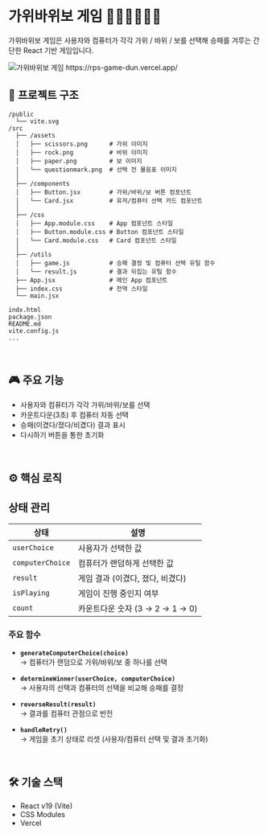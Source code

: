 # 가위바위보 게임 ✌🏻👊🏻✋🏻

가위바위보 게임은 사용자와 컴퓨터가 각각 가위 / 바위 / 보를 선택해 승패를 겨루는 간단한 React 기반 게임입니다.

<img src="https://github.com/user-attachments/assets/790fa7aa-1a71-440b-a085-51abbb910548" alt="가위바위보 게임" />
https://rps-game-dun.vercel.app/

<br />

## 📁 프로젝트 구조

```
/public
  └── vite.svg
/src
  ├── /assets
  │   ├── scissors.png      # 가위 이미지
  │   ├── rock.png          # 바위 이미지
  │   ├── paper.png         # 보 이미지
  │   └── questionmark.png  # 선택 전 물음표 이미지
  │
  ├── /components
  │   ├── Button.jsx        # 가위/바위/보 버튼 컴포넌트
  │   └── Card.jsx          # 유저/컴퓨터 선택 카드 컴포넌트
  │
  ├── /css
  │   ├── App.module.css    # App 컴포넌트 스타일
  │   ├── Button.module.css # Button 컴포넌트 스타일
  │   └── Card.module.css   # Card 컴포넌트 스타일
  │
  ├── /utils
  │   ├── game.js           # 승패 결정 및 컴퓨터 선택 유틸 함수
  │   └── result.js			# 결과 뒤집는 유틸 함수
  ├── App.jsx               # 메인 App 컴포넌트
  ├── index.css				# 전역 스타일
  └── main.jsx

indx.html
package.json
README.md
vite.config.js
...
```

<br />

## 🎮 주요 기능

- 사용자와 컴퓨터가 각각 가위/바위/보를 선택
- 카운트다운(3초) 후 컴퓨터 자동 선택
- 승패(이겼다/졌다/비겼다) 결과 표시
- 다시하기 버튼을 통한 초기화

<br />

## ⚙️ 핵심 로직

## 상태 관리

| 상태             | 설명                             |
| ---------------- | -------------------------------- |
| `userChoice`     | 사용자가 선택한 값               |
| `computerChoice` | 컴퓨터가 랜덤하게 선택한 값      |
| `result`         | 게임 결과 (이겼다, 졌다, 비겼다) |
| `isPlaying`      | 게임이 진행 중인지 여부          |
| `count`          | 카운트다운 숫자 (3 → 2 → 1 → 0)  |

### 주요 함수

- **`generateComputerChoice(choice)`**  
  → 컴퓨터가 랜덤으로 가위/바위/보 중 하나를 선택

- **`determineWinner(userChoice, computerChoice)`**  
  → 사용자의 선택과 컴퓨터의 선택을 비교해 승패를 결정

- **`reverseResult(result)`**  
  → 결과를 컴퓨터 관점으로 반전

- **`handleRetry()`**  
  → 게임을 초기 상태로 리셋 (사용자/컴퓨터 선택 및 결과 초기화)

<br />

## 🛠️ 기술 스택

- React v19 (Vite)
- CSS Modules
- Vercel
